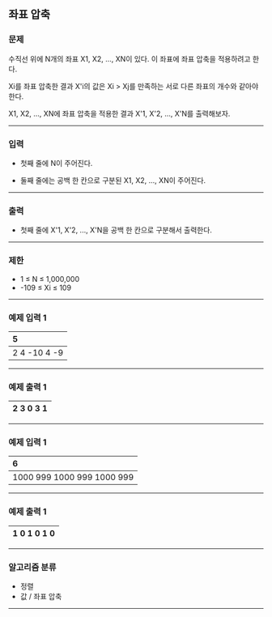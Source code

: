 좌표 압축
-------------
### 문제

수직선 위에 N개의 좌표 X1, X2, ..., XN이 있다. 이 좌표에 좌표 압축을 적용하려고 한다.

Xi를 좌표 압축한 결과 X'i의 값은 Xi > Xj를 만족하는 서로 다른 좌표의 개수와 같아야 한다.

X1, X2, ..., XN에 좌표 압축을 적용한 결과 X'1, X'2, ..., X'N를 출력해보자.

- - -

### 입력
* 첫째 줄에 N이 주어진다.

* 둘째 줄에는 공백 한 칸으로 구분된 X1, X2, ..., XN이 주어진다.

- - -

### 출력
* 첫째 줄에 X'1, X'2, ..., X'N을 공백 한 칸으로 구분해서 출력한다.

- - -

### 제한
* 1 ≤ N ≤ 1,000,000
* -109 ≤ Xi ≤ 109

- - -

### 예제 입력 1
|5|
|:---|
|2 4 -10 4 -9|

- - -

### 예제 출력 1
|2 3 0 3 1|
|:---|

- - -

### 예제 입력 1
|6|
|:---|
|1000 999 1000 999 1000 999|

- - -

### 예제 출력 1
|1 0 1 0 1 0|
|:---|

- - -

### 알고리즘 분류
* 정렬
* 값 / 좌표 압축

- - -